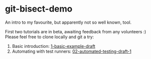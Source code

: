 # git-bisect-demo
An intro to my favourite, but apparently not so well known, tool.

First two tutorials are in beta, awaiting feedback from any volunteers :) Please feel free to clone locally and git a try:

1. Basic introduction: [1-basic-example-draft](https://github.com/ElGoorf/git-bisect-demo/tree/1-basic-example-draft)
2. Automating with test runners: [02-automated-testing-draft-1](https://github.com/ElGoorf/git-bisect-demo/tree/02-automated-testing-draft-1)
